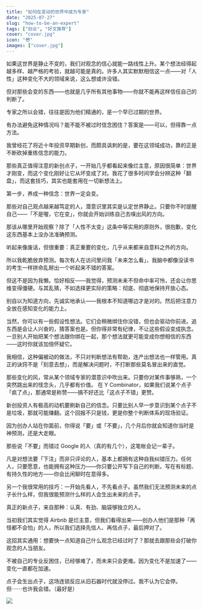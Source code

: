 ```yaml
---
title: "如何在变动的世界中成为专家"
date: "2025-07-27"
slug: "how-to-be-an-expert"
tags: ["创业", "好文推荐"]
cover: "cover.jpg"
icon: "😎"
images: ["cover.jpg"]
---
```

如果这世界是静止不变的，我们对观念的信心就能一路线性上升。某个想法经得起越多样、越严格的考验，就越可能是真的。许多人其实默默相信这一点——对「人性」这种变化不大的领域来说，这么想或许没错。



但对那些会变的东西——也就是几乎所有其他事物——你就不能再这样信任自己的判断了。



专家之所以会错，往往是因为他们精通的，是一个早已过期的世界。



有办法避免这种情况吗？能不能不被过时信念困住？答案是——可以，但得靠一点方法。



我曾经花了将近十年投资早期新创，而颇具讽刺的是，要在这领域成功，靠的正是不断砍掉重练信念的能力。



那些真正值得注意的新创点子，一开始几乎都看起来像烂主意，原因很简单：世界才刚变，而这个变化刚好让它从坏变成了对。我花了很多时间学会分辨这种「翻盘」，而这套技巧，其实也能套用在一切新想法上。



第一步，养成一种信念：世界一定会变。



那些对自己观点越来越笃定的人，潜意识里其实是认定世界静止。只要你不时提醒自己——「不是喔，它在变」，你就会开始训练自己去嗅出风的方向。



那该从哪里开始观察？除了「人性不太变」这条中等实用的原则外，很抱歉，变化这东西基本上没办法准确预测。



听起来像废话，但很重要：真正重要的变化，几乎从来都来自意料之外的方向。



所以我乾脆放弃预测。每次有人在访问里问我「未来怎么看」，我脑中都像没读书的考生一样拼命乱掰出一个听起来不错的答案。



但这不是因为我懒。恰好相反——我觉得，预测未来不但命中率可怜，还会让你思维变得僵硬。与其乱猜，不如选择更实际的策略：彻底、彻底地保持开放心态。



别自以为知道方向，先诚实地承认——我根本不知道哪边才是对的。然后把注意力全放在感知变化的能力上。



当然，你可以有一些假设性想法。它们会稍微绑住你没错，但也会驱动你前进。追东西是会让人兴奋的，猜答案也是。但你得非常有纪律，不让这些假设变成执念。
一旦别人开始把某个想法跟你绑在一起，那个想法就更可能变成你想相信的东西——这时你就该加倍怀疑它。



我相信，这种偏被动的做法，不只对判断想法有帮助，连产出想法也一样管用。真正的诀窍不是「刻意去想」，而是解决问题时，不打断那些莫名冒出来的直觉。



那些变化的风，常从某个领域专家的潜意识中吹出来。只要你对某件事够熟，一个突然跳出来的怪念头，几乎都有价值。
在 Y Combinator，如果我们说某个点子「疯了点」，那通常是称赞——搞不好还比「这点子不错」更赞。



新创投资人有极高的动机要刷新自己的信念。只要比别人早一步意识到某个点子不是垃圾，那就可能赚翻。这个回报不只是钱，更是你整个判断体系的现场验证。



因为创办人站在你面前，你得说「要」或「不要」，几个月后你就会知道你当时是神预测，还是大走眼。



那些说「不要」而错过 Google 的人（真的有几个），这笔帐会记一辈子。



凡是对想法要「下注」而非只评论的人，基本上都拥有这种自我纠错压力。任何人，只要愿意，也能拥有这种压力——你只要公开写下自己的判断。写在有标题、有持久性的地方——你会比闲聊时在意得多。



另一个我很常用的技巧：一开始先看人，不先看点子。虽然我们无法预测未来的点子长什么样，但我很能预测什么样的人会生出未来的点子。



真正的新点子，来自那种：认真、有劲、脑袋够独立的人。



当初我们其实觉得 Airbnb 是烂主意，但我们看得出来——创办人他们是那种「再怪都不会怕」的人，所以我们选择先信人、再信点子，最后押对了。



这招其实通用：想要快一点知道自己什么观念已经过时了？那就去跟那些会打破你观念的人当朋友。



不被自己的专业反困住，已经够难了，而未来只会更难。因为变化不是加速了——变化一直都在加速。



点子会生出点子，这场连锁反应从旧石器时代就没停过。我不认为它会停。
但⋯⋯也许我会错。（最好是）




![](https://prod-files-secure.s3.us-west-2.amazonaws.com/112d0858-5090-4d34-a606-b75eb8d65fd2/46476355-9cf3-4e99-9b7a-3531bc426380/1000202064.png?X-Amz-Algorithm=AWS4-HMAC-SHA256&X-Amz-Content-Sha256=UNSIGNED-PAYLOAD&X-Amz-Credential=ASIAZI2LB466ZWLLWJ4R%2F20251008%2Fus-west-2%2Fs3%2Faws4_request&X-Amz-Date=20251008T191016Z&X-Amz-Expires=3600&X-Amz-Security-Token=IQoJb3JpZ2luX2VjECsaCXVzLXdlc3QtMiJGMEQCIE%2Fb3RSP8swyp6XZlpF23ZtrC2sng5iJ4o%2F6UKVpE5hzAiASpxI%2F8A6YhchEeiYzmgjv9LJB5acxqBSI%2FJB6PPdOtiqIBAjE%2F%2F%2F%2F%2F%2F%2F%2F%2F%2F8BEAAaDDYzNzQyMzE4MzgwNSIMkXT5nI2P5DcugvYOKtwDtiFetF%2FTswshlthN%2F%2Fjh0hAFFJQKLofER2Xr4xfUh1zmWheP2KqeWX571AmX11SE%2FCyk90aB9ME%2BBDZ054luRG9JaJ9U8UmvTtmLzQLV5rQAxBY4diMkNhYbEU%2FRKhjOcneIeUb58wlqzNqcXPYI0zzs%2BfDdZG5ufvPglmu3iZtXSInSOE5g5vUTVmhJSMem3unCX6eMTJjQNkvwEZHChLugcvjwuxWyMO4JnVWKBBsJbs8kb4pOzxIF6dRDQO5IQKkXgGZGghnVF%2BkA2UrpS5bbO37HKq6zBngmfFjvkBO5NSIxWzQ5YuW7qad6tGdsuBBXFKNa2tWNq7fkasf3D5eoOy39ppiWcHVwmHKrv9HwZtHlxVftdqUcl70UuzT7gvgQAMZDZukqV%2FOVeZc3xVYYAZ%2BM5mXT%2BlpmLphz%2F91EDWhBbjzfmisci%2ByP3E5rMEwEXbPRCLMCqk4O36ckf7nssYMScYpj%2F5yclmX1grkx0wULtoIN%2BWairEOGiby91E92Kl0cLV6PbLUE%2FL%2F7UOvcvNk%2BuZPiJ9e3sCP7ObvKUGnXftewHmyfXCJfX2%2FI4N9pwLCzD11%2Bd8Aq8SdrqQo9Znjt3FDLqgOIIPnm7heQQm0COr6zCD25knswluCaxwY6pgEazq8sXNEN6SGRa91YG%2BSo7KBBy9E84x8uwYGhnAsseHmnlVqkAEO3SscQIl6YmF97plrHd407k8mQANrukR14DdXmuGYrWwrbandttDSoeJU7NWMzwyQ%2B77Qlf2YgRaicBeInOWkfPF9PZZyrVpkbso5uIu8nJaCA4PaS7MkvK1pzWhGgyLdaKC9F3OLyDD1%2B9ua987xNVVhsR1jsMSaCRueEwOgA&X-Amz-Signature=aaa4b1aaee4635702153c90a26854419ac856fd48f6b63d06a18a19932429b94&X-Amz-SignedHeaders=host&x-amz-checksum-mode=ENABLED&x-id=GetObject)

